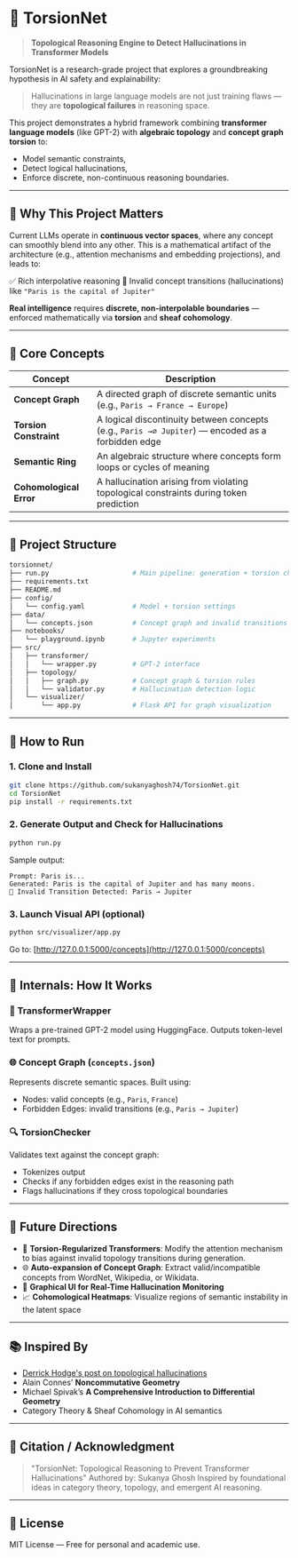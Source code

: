 # 🧠 TorsionNet

> **Topological Reasoning Engine to Detect Hallucinations in Transformer Models**

TorsionNet is a research-grade project that explores a groundbreaking hypothesis in AI safety and explainability:

> Hallucinations in large language models are not just training flaws — they are **topological failures** in reasoning space.

This project demonstrates a hybrid framework combining **transformer language models** (like GPT-2) with **algebraic topology** and **concept graph torsion** to:

* Model semantic constraints,
* Detect logical hallucinations,
* Enforce discrete, non-continuous reasoning boundaries.

---

## 🔌 Why This Project Matters

Current LLMs operate in **continuous vector spaces**, where any concept can smoothly blend into any other. This is a mathematical artifact of the architecture (e.g., attention mechanisms and embedding projections), and leads to:

✅ Rich interpolative reasoning
🚫 Invalid concept transitions (hallucinations) like `"Paris is the capital of Jupiter"`

**Real intelligence** requires **discrete, non-interpolable boundaries** — enforced mathematically via **torsion** and **sheaf cohomology**.

---

## 🧮 Core Concepts

| Concept                 | Description                                                                                       |
| ----------------------- | ------------------------------------------------------------------------------------------------- |
| **Concept Graph**       | A directed graph of discrete semantic units (e.g., `Paris → France → Europe`)                     |
| **Torsion Constraint**  | A logical discontinuity between concepts (e.g., `Paris →∅ Jupiter`) — encoded as a forbidden edge |
| **Semantic Ring**       | An algebraic structure where concepts form loops or cycles of meaning                             |
| **Cohomological Error** | A hallucination arising from violating topological constraints during token prediction            |

---

## 📁 Project Structure

```bash
torsionnet/
├── run.py                     # Main pipeline: generation + torsion check
├── requirements.txt
├── README.md
├── config/
│   └── config.yaml            # Model + torsion settings
├── data/
│   └── concepts.json          # Concept graph and invalid transitions
├── notebooks/
│   └── playground.ipynb       # Jupyter experiments
├── src/
│   ├── transformer/
│   │   └── wrapper.py         # GPT-2 interface
│   ├── topology/
│   │   ├── graph.py           # Concept graph & torsion rules
│   │   └── validator.py       # Hallucination detection logic
│   └── visualizer/
│       └── app.py             # Flask API for graph visualization
```

---

## 🚀 How to Run

### 1. Clone and Install

```bash
git clone https://github.com/sukanyaghosh74/TorsionNet.git
cd TorsionNet
pip install -r requirements.txt
```

### 2. Generate Output and Check for Hallucinations

```bash
python run.py
```

Sample output:

```
Prompt: Paris is...
Generated: Paris is the capital of Jupiter and has many moons.
🚫 Invalid Transition Detected: Paris → Jupiter
```

### 3. Launch Visual API (optional)

```bash
python src/visualizer/app.py
```

Go to: [http://127.0.0.1:5000/concepts](http://127.0.0.1:5000/concepts)

---

## 🔎 Internals: How It Works

### 🧠 TransformerWrapper

Wraps a pre-trained GPT-2 model using HuggingFace. Outputs token-level text for prompts.

### 🌐 Concept Graph (`concepts.json`)

Represents discrete semantic spaces. Built using:

* Nodes: valid concepts (e.g., `Paris`, `France`)
* Forbidden Edges: invalid transitions (e.g., `Paris → Jupiter`)

### 🔍 TorsionChecker

Validates text against the concept graph:

* Tokenizes output
* Checks if any forbidden edges exist in the reasoning path
* Flags hallucinations if they cross topological boundaries

---

## 🧠 Future Directions

* 🔬 **Torsion-Regularized Transformers**: Modify the attention mechanism to bias against invalid topology transitions during generation.
* 🌐 **Auto-expansion of Concept Graph**: Extract valid/incompatible concepts from WordNet, Wikipedia, or Wikidata.
* 🎨 **Graphical UI for Real-Time Hallucination Monitoring**
* 📈 **Cohomological Heatmaps**: Visualize regions of semantic instability in the latent space

---

## 📚 Inspired By

* [Derrick Hodge's post on topological hallucinations](https://www.linkedin.com/posts/dhodge360_%F0%9D%97%9C-%F0%9D%98%84%F0%9D%97%AE%F0%9D%98%80-%F0%9D%98%84%F0%9D%97%BF%F0%9D%97%BC%F0%9D%97%BB%F0%9D%97%B4-%F0%9D%97%AE%F0%9D%97%AF%F0%9D%97%BC%F0%9D%98%82%F0%9D%98%81-%F0%9D%97%B5%F0%9D%97%AE%F0%9D%97%B9%F0%9D%97%B9%F0%9D%98%82%F0%9D%97%B0%F0%9D%97%B6%F0%9D%97%BB%F0%9D%97%AE%F0%9D%98%81%F0%9D%97%B6%F0%9D%97%BC%F0%9D%97%BB%F0%9D%98%80-activity-7337238955177746433-cKEC?utm_source=social_share_send&utm_medium=android_app&rcm=ACoAAELwLrYBt0Kc-TjVnoLJKLO9z431kaRM3WI&utm_campaign=copy_link)
* Alain Connes’ **Noncommutative Geometry**
* Michael Spivak’s **A Comprehensive Introduction to Differential Geometry**
* Category Theory & Sheaf Cohomology in AI semantics

---

## 📌 Citation / Acknowledgment

> "TorsionNet: Topological Reasoning to Prevent Transformer Hallucinations"
> Authored by: Sukanya Ghosh
> Inspired by foundational ideas in category theory, topology, and emergent AI reasoning.

---

## 📜 License

MIT License — Free for personal and academic use.
